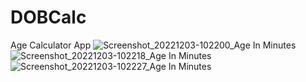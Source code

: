 # DOBCalc
Age Calculator App
![Screenshot_20221203-102200_Age In Minutes](https://user-images.githubusercontent.com/32964161/205425018-70ebcb0c-472b-4a54-aecc-823b8a05c369.png)
![Screenshot_20221203-102218_Age In Minutes](https://user-images.githubusercontent.com/32964161/205425020-1bb9a2c7-7828-4904-99d5-c2151f8db359.png)
![Screenshot_20221203-102227_Age In Minutes](https://user-images.githubusercontent.com/32964161/205425022-7335237e-4d9a-46e4-806f-1cac2967c0c3.png)
